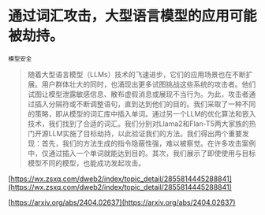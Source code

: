 # 通过词汇攻击，大型语言模型的应用可能被劫持。
`模型安全`
> 随着大型语言模型（LLMs）技术的飞速进步，它们的应用场景也在不断扩展。用户群体壮大的同时，也涌现出更多试图挑战这些系统的攻击者。他们试图让模型泄露敏感信息、散布虚假消息或展现不当行为。为此，攻击者通过插入分隔符或不断调整语句，直到达到他们的目的。我们采取了一种不同的策略，即从模型的词汇库中插入单词。通过另一个LLM的优化算法和嵌入技术，我们找到了合适的词汇。我们分别对Llama2和Flan-T5两大家族的热门开源LLM实施了目标劫持，以此验证我们的方法。我们得出两个重要发现：首先，我们的方法生成的指令隐蔽性强，难以被察觉。在许多攻击案例中，仅通过插入一个单词就能达到目的。其次，我们展示了即使使用与目标模型不同的模型，也能成功发起攻击。


[https://wx.zsxq.com/dweb2/index/topic_detail/2855814445288841](https://wx.zsxq.com/dweb2/index/topic_detail/2855814445288841)

[https://arxiv.org/abs/2404.02637](https://arxiv.org/abs/2404.02637)